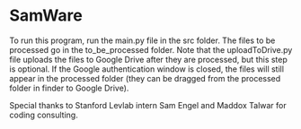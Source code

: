 # SamWare

To run this program, run the main.py file in the src folder. The files to be processed go in the to_be_processed folder. Note that the uploadToDrive.py file uploads the files to Google Drive after they are processed, but this step is optional. If the Google authentication window is closed, the files will still appear in the processed folder (they can be dragged from the processed folder in finder to Google Drive).

Special thanks to Stanford Levlab intern Sam Engel and Maddox Talwar for coding consulting.
